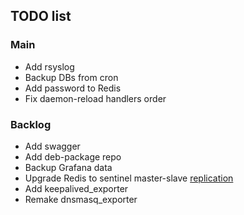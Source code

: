 ## TODO list

### Main

- Add rsyslog
- Backup DBs from cron
- Add password to Redis
- Fix daemon-reload handlers order

### Backlog

- Add swagger
- Add deb-package repo
- Backup Grafana data
- Upgrade Redis to sentinel master-slave [replication](https://rtfm.co.ua/redis-replikaciya-chast-2-master-slave-replikaciya-i-redis-sentinel/)
- Add keepalived_exporter
- Remake dnsmasq_exporter

